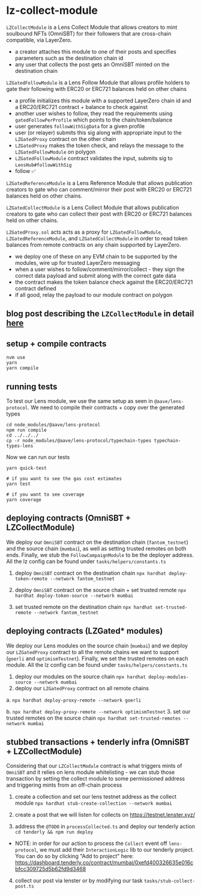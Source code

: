 # lz-collect-module

`LZCollectModule` is a Lens Collect Module that allows creators to mint soulbound NFTs (OmniSBT) for their followers that are cross-chain compatible, via LayerZero.
- a creator attaches this module to one of their posts and specifies parameters such as the destination chain id
- any user that collects the post gets an OmniSBT minted on the destination chain

`LZGatedFollowModule` is a Lens Follow Module that allows profile holders to gate their following with ERC20 or ERC721 balances held on other chains
- a profile initializes this module with a supported LayerZero chain id and a ERC20/ERC721 contract + balance to check against
- another user wishes to follow, they read the requirements using `gatedFollowPerProfile` which points to the chain/token/balance
- user generates `followWithSigData` for a given profile
- user (or relayer) submits this sig along with appropriate input to the `LZGatedProxy` contract on the other chain
- `LZGatedProxy` makes the token check, and relays the message to the `LZGatedFollowModule` on polygon
- `LZGatedFollowModule` contract validates the input, submits sig to `LensHub#followWithSig`
- follow ✅

`LZGatedReferenceModule` is a Lens Reference Module that allows publication creators to gate who can comment/mirror their post with ERC20 or ERC721 balances held on other chains.

`LZGatedCollectModule` is a Lens Collect Module that allows publication creators to gate who can collect their post with ERC20 or ERC721 balances held on other chains.

`LZGatedProxy.sol` acts acts as a proxy for `LZGatedFollowModule`, `LZGatedReferenceModule`, and `LZGatedCollectModule` in order to read token balances from remote contracts on any chain supported by LayerZero.
- we deploy one of these on any EVM chain to be supported by the modules, wire up for trusted LayerZero messaging
- when a user wishes to follow/comment/mirror/collect - they sign the correct data payload and submit along with the correct gate data
- the contract makes the token balance check against the ERC20/ERC721 contract defined
- if all good, relay the payload to our module contract on polygon

## blog post describing the `LZCollectModule` in detail [here](./blog/blog.md)

## setup + compile contracts
```
nvm use
yarn
yarn compile
```

## running tests
To test our Lens module, we use the same setup as seen in `@aave/lens-protocol`. We need to compile their contracts + copy over the generated types
```
cd node_modules/@aave/lens-protocol
npm run compile
cd ../../../
cp -r node_modules/@aave/lens-protocol/typechain-types typechain-types-lens
```

Now we can run our tests
```
yarn quick-test

# if you want to see the gas cost estimates
yarn test

# if you want to see coverage
yarn coverage
```

## deploying contracts (OmniSBT + LZCollectModule)
We deploy our `OmniSBT` contract on the destination chain (`fantom_testnet`) and the source chain (`mumbai`), as well as setting trusted remotes on both ends. Finally, we stub the `FollowCampaignModule` to be the deployer address. All the lz config can be found under `tasks/helpers/constants.ts`

1. deploy `OmniSBT` contract on the destination chain `npx hardhat deploy-token-remote --network fantom_testnet`

2. deploy `OmniSBT` contract on the source chain + set trusted remote `npx hardhat deploy-token-source --network mumbai`

3. set trusted remote on the destination chain `npx hardhat set-trusted-remote --network fantom_testnet`

## deploying contracts (LZGated* modules)
We deploy our Lens modules on the source chain (`mumbai`) and we deploy our `LZGatedProxy` contract to all the remote chains we want to support (`goerli` and `optimismTestnet`). Finally, we set the trusted remotes on each module. All the lz config can be found under `tasks/helpers/constants.ts`
1. deploy our modules on the source chain `npx hardhat deploy-modules-source --network mumbai`
2. deploy our `LZGatedProxy` contract on all remote chains

  a. `npx hardhat deploy-proxy-remote --network goerli`

  b. `npx hardhat deploy-proxy-remote --network optimismTestnet`
3. set our trusted remotes on the source chain `npx hardhat set-trusted-remotes --network mumbai`

## stubbed transactions + tenderly infra (OmniSBT + LZCollectModule)
Considering that our `LZCollectModule` contract is what triggers mints of `OmniSBT` and it relies on lens module whitelisting - we can stub those transaction by setting the collect module to some permissioned address and triggering mints from an off-chain process

1. create a collection and set our lens testnet address as the collect module `npx hardhat stub-create-collection --network mumbai`

2. create a post that we will listen for collects on https://testnet.lenster.xyz/

3. address the `@TODO` in `processCollected.ts` and deploy our tenderly action `cd tenderly && npm run deploy`
  - NOTE: in order for our action to process the `Collect` event off `lens-protocol`, we must add their `InteractionLogic` lib to our tenderly project. You can do so by clicking "Add to project" here: https://dashboard.tenderly.co/contract/mumbai/0xefd400326635e016cbfcc309725d5b62fd9d3468


4. collect our post via lenster or by modifying our task `tasks/stub-collect-post.ts`
